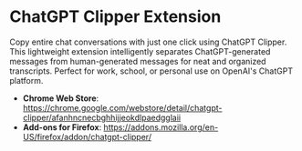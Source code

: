 # ChatGPT Clipper Extension
Copy entire chat conversations with just one click using ChatGPT Clipper. This lightweight extension intelligently separates ChatGPT-generated messages from human-generated messages for neat and organized transcripts. Perfect for work, school, or personal use on OpenAI's ChatGPT platform.

+ **Chrome Web Store**: https://chrome.google.com/webstore/detail/chatgpt-clipper/afanhncnecbghhijjeokdlpaedgglaii
+ **Add-ons for Firefox**: https://addons.mozilla.org/en-US/firefox/addon/chatgpt-clipper/
